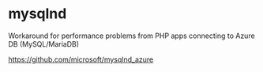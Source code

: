 # mysqlnd

Workaround for performance problems from PHP apps connecting to Azure DB (MySQL/MariaDB)

https://github.com/microsoft/mysqlnd_azure